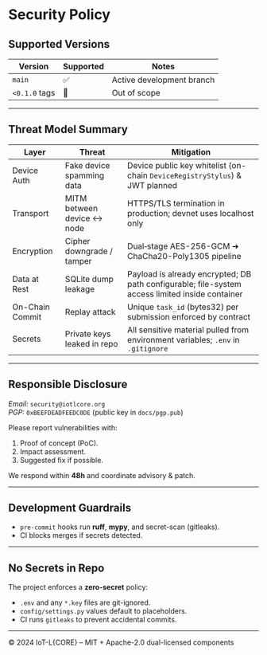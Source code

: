 # Security Policy

## Supported Versions
| Version | Supported | Notes |
| ------- | --------- | ----- |
| `main`  | ✅ | Active development branch |
| `<0.1.0` tags | 🚫 | Out of scope |

---

## Threat Model Summary

| Layer | Threat | Mitigation |
|-------|--------|-----------|
| Device Auth | Fake device spamming data | Device public key whitelist (on-chain `DeviceRegistryStylus`) & JWT planned |
| Transport | MITM between device ↔ node | HTTPS/TLS termination in production; devnet uses localhost only |
| Encryption | Cipher downgrade / tamper | Dual‐stage AES-256-GCM ➜ ChaCha20-Poly1305 pipeline |
| Data at Rest | SQLite dump leakage | Payload is already encrypted; DB path configurable; file-system access limited inside container |
| On-Chain Commit | Replay attack | Unique `task_id` (bytes32) per submission enforced by contract |
| Secrets | Private keys leaked in repo | All sensitive material pulled from environment variables; `.env` in `.gitignore` |

---

## Responsible Disclosure

*Email:* `security@iotlcore.org`  
*PGP:* `0xBEEFDEADFEEDC0DE` (public key in `docs/pgp.pub`)

Please report vulnerabilities with:
1. Proof of concept (PoC).
2. Impact assessment.
3. Suggested fix if possible.

We respond within **48h** and coordinate advisory & patch.

---

## Development Guardrails
* `pre-commit` hooks run **ruff**, **mypy**, and secret-scan (gitleaks).  
* CI blocks merges if secrets detected.

---

## No Secrets in Repo

The project enforces a **zero-secret** policy:
* `.env` and any `*.key` files are git-ignored.
* `config/settings.py` values default to placeholders.
* CI runs `gitleaks` to prevent accidental commits.

---

© 2024 IoT-L{CORE} – MIT + Apache-2.0 dual-licensed components 